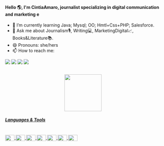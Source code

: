 #### Hello 🌎, I'm CintiaAmaro, journalist specializing in digital communication and marketing e 


- 🌱 I’m currently learning Java; Mysql; OO; Hmtl+Css+PHP; Salesforce.  
- 💬 Ask me about Journalism🎙️, Writing💻, MarketingDigital📈, Books&Literature📚.
- 😄 Pronouns: she/hers
- 📫 How to reach me:
<div>
 <a href="https://www.linkedin.com/in/cintiamaro" target="_blank"><img src="https://img.shields.io/badge/-LinkedIn-%230077B5?style=for-the-badge&logo=linkedin&logoColor=white" target="_blank"></a> 
 <a href = "mailto:cintiamaro@gmail.com"><img src="https://img.shields.io/badge/Gmail-D14836?style=for-the-badge&logo=gmail&logoColor=white"></a>
 <a href="https://instagram.com/cintiamarod" target="_blank"><img src="https://img.shields.io/badge/-Instagram-%23E4405F?style=for-the-badge&logo=instagram&logoColor=white" target="_blank"></a>
 <a href="https://twitter.com/cintiamaro" target="_blank"><img src="https://img.shields.io/badge/Twitter-1DA1F2?style=for-the-badge&logo=twitter&logoColor=white" target="_blank"></a>
</div>

  ##

<div align="center">
  <a href="https://github.com/cintiamaro">
  <img height="120em" src="https://github-readme-stats.vercel.app/api?username=cintiamaro&show_icons=true&theme=tokyonight&include_all_commits=true&count_private=true"/>
 <!-- <img height="120em" src="https://github-readme-stats.vercel.app/api/top-langs/?username=cintiamaro&layout=compact&langs_count=7&theme=tokyonight"/>-->
</div>

  ##### Languages & Tools
<div style="display: inline_block"><br>
  <img align="center" height="20" width="30" src="https://cdn.jsdelivr.net/gh/devicons/devicon/icons/devicon/devicon-original.svg">
  <img align="center" height="20" width="30" src="https://cdn.jsdelivr.net/gh/devicons/devicon/icons/c/c-original.svg">
  <img align="center" height="20" width="30" src="https://cdn.jsdelivr.net/gh/devicons/devicon/icons/java/java-original.svg">
 <!-- <img align="center" height="20" width="30" src="https://cdn.jsdelivr.net/gh/devicons/devicon/icons/python/python-original.svg"> 
  <img align="center" height="20" width="30" src="https://cdn.jsdelivr.net/gh/devicons/devicon/icons/r/r-original.svg"> -->
  <img align="center" height="20" width="30" src="https://cdn.jsdelivr.net/gh/devicons/devicon/icons/intellij/intellij-original.svg">
  <img align="center" height="20" width="30" src="https://cdn.jsdelivr.net/gh/devicons/devicon/icons/mysql/mysql-original.svg">
  <img align="center" height="20" width="30" src="https://cdn.jsdelivr.net/gh/devicons/devicon/icons/debian/debian-original.svg">
  <img align="center" height="20" width="30" src="https://cdn.jsdelivr.net/gh/devicons/devicon/icons/salesforce/salesforce-original.svg">
</div>
  
  ##
 
  
  
